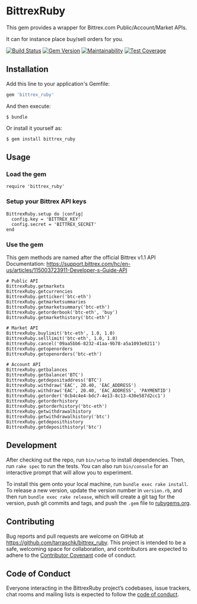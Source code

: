 # BittrexRuby

This gem provides a wrapper for Bittrex.com Public/Account/Market APIs.

It can for instance place buy/sell orders for you.

[![Build Status](https://travis-ci.org/tarraschk/bittrex_ruby.svg?branch=master)](https://travis-ci.org/tarraschk/bittrex_ruby)
[![Gem Version](https://badge.fury.io/rb/bittrex_ruby.svg)](https://badge.fury.io/rb/bittrex_ruby)
[![Maintainability](https://api.codeclimate.com/v1/badges/828cbf37f233f839b0e9/maintainability)](https://codeclimate.com/github/tarraschk/bittrex_ruby/maintainability)
[![Test Coverage](https://api.codeclimate.com/v1/badges/828cbf37f233f839b0e9/test_coverage)](https://codeclimate.com/github/tarraschk/bittrex_ruby/test_coverage)

## Installation

Add this line to your application's Gemfile:

```ruby
gem 'bittrex_ruby'
```

And then execute:

    $ bundle

Or install it yourself as:

    $ gem install bittrex_ruby

## Usage


### Load the gem
```
require 'bittrex_ruby'
```

### Setup your Bittrex API keys

```
BittrexRuby.setup do |config|
  config.key = 'BITTREX_KEY'
  config.secret = 'BITTREX_SECRET'
end
```

### Use the gem

This gem methods are named after the official Bittrex v1.1 API Documentation: https://support.bittrex.com/hc/en-us/articles/115003723911-Developer-s-Guide-API

```
# Public API
BittrexRuby.getmarkets
BittrexRuby.getcurrencies
BittrexRuby.getticker('btc-eth')
BittrexRuby.getmarketsummaries
BittrexRuby.getmarketsummary('btc-eth')
BittrexRuby.getorderbook('btc-eth', 'buy')
BittrexRuby.getmarkethistory('btc-eth')

# Market API
BittrexRuby.buylimit('btc-eth', 1.0, 1.0)
BittrexRuby.selllimit('btc-eth', 1.0, 1.0)
BittrexRuby.cancel('09aa5bb6-8232-41aa-9b78-a5a1093e0211')
BittrexRuby.getopenorders
BittrexRuby.getopenorders('btc-eth')

# Account API
BittrexRuby.getbalances
BittrexRuby.getbalance('BTC')
BittrexRuby.getdepositaddress('BTC')
BittrexRuby.withdraw('EAC', 20.40, 'EAC_ADDRESS')
BittrexRuby.withdraw('EAC', 20.40, 'EAC_ADDRESS', 'PAYMENTID')
BittrexRuby.getorder('0cb4c4e4-bdc7-4e13-8c13-430e587d2cc1')
BittrexRuby.getorderhistory
BittrexRuby.getorderhistory('btc-eth')
BittrexRuby.getwithdrawalhistory
BittrexRuby.getwithdrawalhistory('btc')
BittrexRuby.getdeposithistory
BittrexRuby.getdeposithistory('btc')
```

## Development

After checking out the repo, run `bin/setup` to install dependencies. Then, run `rake spec` to run the tests. You can also run `bin/console` for an interactive prompt that will allow you to experiment.

To install this gem onto your local machine, run `bundle exec rake install`. To release a new version, update the version number in `version.rb`, and then run `bundle exec rake release`, which will create a git tag for the version, push git commits and tags, and push the `.gem` file to [rubygems.org](https://rubygems.org).

## Contributing

Bug reports and pull requests are welcome on GitHub at https://github.com/tarraschk/bittrex_ruby. This project is intended to be a safe, welcoming space for collaboration, and contributors are expected to adhere to the [Contributor Covenant](http://contributor-covenant.org) code of conduct.

## Code of Conduct

Everyone interacting in the BittrexRuby project’s codebases, issue trackers, chat rooms and mailing lists is expected to follow the [code of conduct](https://github.com/tarraschk/bittrex_ruby/blob/master/CODE_OF_CONDUCT.md).
